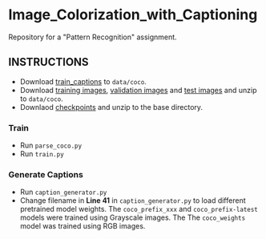 # Image_Colorization_with_Captioning
Repository for a "Pattern Recognition" assignment.

## 

## INSTRUCTIONS
- Download [train_captions](https://drive.google.com/file/d/1D3EzUK1d1lNhD2hAvRiKPThidiVbP2K_/view?usp=sharing) to `data/coco`.
- Download [training images](http://images.cocodataset.org/zips/train2014.zip), [validation images](http://images.cocodataset.org/zips/val2014.zip) and [test images](http://images.cocodataset.org/zips/test2014.zip) and unzip to `data/coco`.
- Downlaod [checkpoints](https://drive.google.com/drive/folders/1uVuNwwoAZTdtsfwvYrqopBUY08KW-3tC?usp=sharing) and unzip to the base directory.

### Train
- Run `parse_coco.py`
- Run `train.py`

### Generate Captions
- Run `caption_generator.py`
- Change filename in **Line 41** in `caption_generator.py` to load different pretrained model weights. The `coco_prefix_xxx` and `coco_prefix-latest` models were trained using Grayscale images. The The `coco_weights` model was trained using RGB images.
